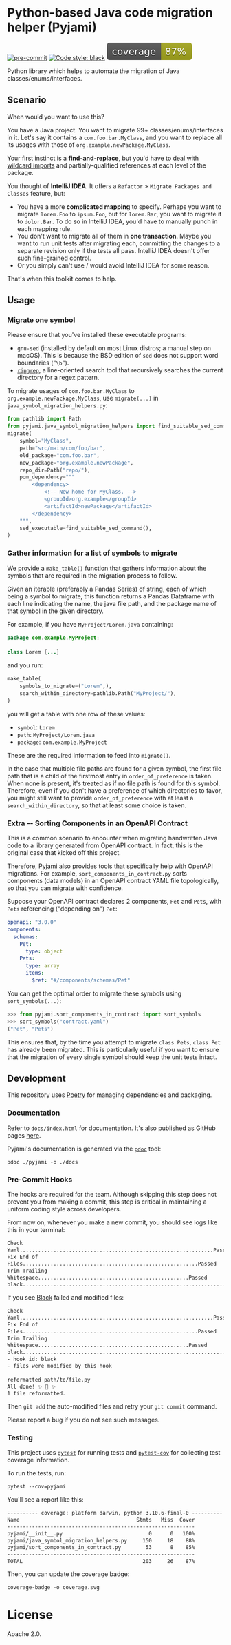 # **Py**thon-based **Ja**va code **mi**gration helper (Pyjami)
[![pre-commit](https://img.shields.io/badge/pre--commit-enabled-brightgreen?logo=pre-commit&logoColor=white)](https://github.com/pre-commit/pre-commit)
[![Code style: black](https://img.shields.io/badge/code%20style-black-000000.svg)](https://github.com/psf/black)
[![Code Coverage](coverage.svg)](https://github.com/dbrgn/coverage-badge)

Python library which helps to automate the migration of Java classes/enums/interfaces.

## Scenario

When would you want to use this?

You have a Java project. You want to migrate 99+ classes/enums/interfaces in it. Let's say it contains a `com.foo.bar.MyClass`, and you want to replace all its usages with those of `org.example.newPackage.MyClass`.

Your first instinct is a **find-and-replace**, but you'd have to deal with [wildcard imports](https://www.baeldung.com/java-wildcard-imports) and partially-qualified references at each level of the package.

You thought of **IntelliJ IDEA**. It offers a `Refactor` > `Migrate Packages and Classes` feature, but:
* You have a more **complicated mapping** to specify. Perhaps you want to migrate `lorem.Foo` to `ipsum.Foo`, but for `lorem.Bar`, you want to migrate it to `dolor.Bar`. To do so in IntelliJ IDEA, you'd have to manually punch in each mapping rule.
* You don't want to migrate all of them in **one transaction**. Maybe you want to run unit tests after migrating each, committing the changes to a separate revision only if the tests all pass. IntelliJ IDEA doesn't offer such fine-grained control.
* Or you simply can't use / would avoid IntelliJ IDEA for some reason.

That's when this toolkit comes to help.

## Usage

### Migrate one symbol
Please ensure that you've installed these executable programs:

* `gnu-sed` (installed by default on most Linux distros; a manual step on macOS). This is because the BSD edition of `sed` does not support word boundaries ("`\b`").
* [`ripgrep`](https://github.com/BurntSushi/ripgrep), a line-oriented search tool that recursively searches the current directory for a regex pattern.

To migrate usages of `com.foo.bar.MyClass` to `org.example.newPackage.MyClass`, use `migrate(...)` in `java_symbol_migration_helpers.py`:

```python
from pathlib import Path
from pyjami.java_symbol_migration_helpers import find_suitable_sed_command, migrate
migrate(
    symbol="MyClass",
    path="src/main/com/foo/bar",
    old_package="com.foo.bar",
    new_package="org.example.newPackage",
    repo_dir=Path("repo/"),
    pom_dependency="""
        <dependency>
            <!-- New home for MyClass. -->
            <groupId>org.example</groupId>
            <artifactId>newPackage</artifactId>
        </dependency>
    """,
    sed_executable=find_suitable_sed_command(),
)
```

### Gather information for a list of symbols to migrate

We provide a `make_table()` function that gathers information about the symbols that are required in the migration process to follow.

Given an iterable (preferably a Pandas Series) of string, each of which being a symbol to migrate, this function returns a Pandas Dataframe with each line indicating the name, the java file path, and the package name of that symbol in the given directory.

For example, if you have `MyProject/Lorem.java` containing:

```java
package com.example.MyProject;

class Lorem {...}
```

and you run:

```python
make_table(
    symbols_to_migrate=("Lorem",),
    search_within_directory=pathlib.Path("MyProject/"),
)
```

you will get a table with one row of these values:

- `symbol`: `Lorem`
- `path`: `MyProject/Lorem.java`
- `package`: `com.example.MyProject`

These are the required information to feed into `migrate()`.

In the case that multiple file paths are found for a given symbol, the first file path that is a child of the firstmost entry in `order_of_preference` is taken. When none is present, it's treated as if no file path is found for this symbol. Therefore, even if you don't have a preference of which directories to favor, you might still want to provide `order_of_preference` with at least a `search_within_directory`, so that at least some choice is taken.

### Extra -- Sorting Components in an OpenAPI Contract

This is a common scenario to encounter when migrating handwritten Java code to a library generated from OpenAPI contract. In fact, this is the original case that kicked off this project.

Therefore, Pyjami also provides tools that specifically help with OpenAPI migrations. For example, `sort_components_in_contract.py` sorts components (data models) in an OpenAPI contract YAML file topologically, so that you can migrate with confidence.

Suppose your OpenAPI contract declares 2 components, `Pet` and `Pets`, with `Pets` referencing ("depending on") `Pet`:
```yaml
openapi: "3.0.0"
components:
  schemas:
    Pet:
      type: object
    Pets:
      type: array
      items:
        $ref: "#/components/schemas/Pet"
```

You can get the optimal order to migrate these symbols using `sort_symbols(...)`:

```python
>>> from pyjami.sort_components_in_contract import sort_symbols
>>> sort_symbols("contract.yaml")
("Pet", "Pets")
```

This ensures that, by the time you attempt to migrate `class Pets`, `class Pet` has already been migrated. This is particularly useful if you want to ensure that the migration of every single symbol should keep the unit tests intact.

## Development

This repository uses [Poetry](https://python-poetry.org/) for managing dependencies and packaging.

### Documentation

Refer to `docs/index.html` for documentation. It's also published as GitHub pages [here](https://opensource.ebay.com/pyjami/pyjami/java_symbol_migration_helpers.html).

Pyjami's documentation is generated via the [`pdoc`](https://pdoc.dev/docs/pdoc.html) tool:

```shell
pdoc ./pyjami -o ./docs
```

### Pre-Commit Hooks

The hooks are required for the team. Although skipping this step does not prevent you from making a commit, this step is critical in maintaining a uniform coding style across developers.

From now on, whenever you make a new commit, you should see logs like this in your terminal:

```
Check Yaml...............................................................Passed
Fix End of Files.........................................................Passed
Trim Trailing Whitespace.................................................Passed
black....................................................................Passed
```

If you see [Black](https://github.com/psf/black) failed and modified files:

```
Check Yaml...............................................................Passed
Fix End of Files.........................................................Passed
Trim Trailing Whitespace.................................................Passed
black....................................................................Failed
- hook id: black
- files were modified by this hook

reformatted path/to/file.py
All done! ✨ 🍰 ✨
1 file reformatted.
```

Then `git add` the auto-modified files and retry your `git commit` command.

Please report a bug if you do not see such messages.

### Testing

This project uses [`pytest`](https://docs.pytest.org/) for running tests and [`pytest-cov`](https://pytest-cov.readthedocs.io/en/latest/) for collecting test coverage information.

To run the tests, run:

```shell
pytest --cov=pyjami
```

You'll see a report like this:

```
---------- coverage: platform darwin, python 3.10.6-final-0 ----------
Name                                      Stmts   Miss  Cover
-------------------------------------------------------------
pyjami/__init__.py                            0      0   100%
pyjami/java_symbol_migration_helpers.py     150     18    88%
pyjami/sort_components_in_contract.py        53      8    85%
-------------------------------------------------------------
TOTAL                                       203     26    87%
```

Then, you can update the coverage badge:

```shell
coverage-badge -o coverage.svg
```

# License

Apache 2.0.
